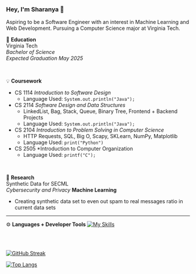 ### Hey, I'm Sharanya 👋

Aspiring to be a Software Engineer with an interest in Machine Learning and Web Development. Pursuing a Computer Science major at Virginia Tech.

🍎 **Education** <br />
Virginia Tech <br />
*Bachelor of Science* <br />
*Expected Graduation May 2025* <br />

<br />

💡 **Coursework**
- CS 1114 *Introduction to Software Design*
  - Language Used: `System.out.println("Java");`
- CS 2114 *Software Design and Data Structures*
  - LinkedList, Bag, Stack, Queue, Binary Tree, Frontend + Backend Projects
  - Language Used: `System.out.println("Java");`
- CS 2104 *Introduction to Problem Solving in Computer Science*
  - HTTP Requests, SQL, Big O, Scapy, SKLearn, NumPy, Matplotlib
  - Language Used: `print("Python")`
- CS 2505 *Introduction to Computer Organization
  - Language Used: `printf("C");`
  
<br />

🔬 **Research** <br />
Synthetic Data for SECML <br />
*Cybersecurity and Privacy* **Machine Learning** <br />
- Creating synthetic data set to even out spam to real messages ratio in current data sets

---

⚙️ **Languages + Developer Tools**
[![My Skills](https://skills.thijs.gg/icons?i=java,py,c,docker,figma,html,js,kubernetes,react,swift)](https://skills.thijs.gg)


<br />
<br />

[![GitHub Streak](http://github-readme-streak-stats.herokuapp.com?user=your-github-username&theme=dark&background=000000)](https://git.io/streak-stats)

[![Top Langs](https://github-readme-stats.vercel.app/api/top-langs/?username=sharanyap21&layout=compact&theme=vision-friendly-dark)](https://github.com/sharanyap21/github-readme-stats)
